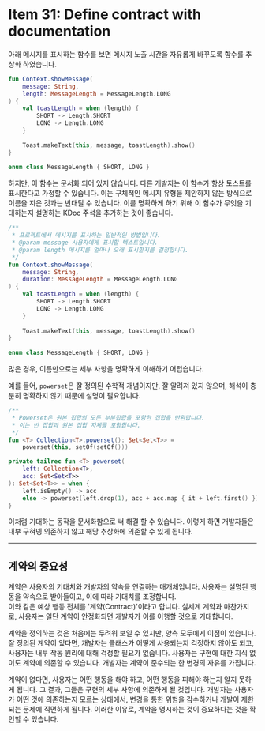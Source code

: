 # Item 31: Define contract with documentation

아래 메시지를 표시하는 함수를 보면 메시지 노출 시간을 자유롭게 바꾸도록 함수를 추상화 하였습니다.

```kotlin
fun Context.showMessage(
    message: String,
    length: MessageLength = MessageLength.LONG
) {
    val toastLength = when (length) {
        SHORT -> Length.SHORT
        LONG -> Length.LONG
    }
    
    Toast.makeText(this, message, toastLength).show()
}
        
enum class MessageLength { SHORT, LONG }
```

하지만, 이 함수는 문서화 되어 있지 않습니다. 다른 개발자는 이 함수가 항상 토스트를 표시한다고 가정할 수 있습니다.
이는 구체적인 메시지 유형을 제안하지 않는 방식으로 이름을 지은 것과는 반대될 수 있습니다.
이를 명확하게 하기 위해 이 함수가 무엇을 기대하는지 설명하는 KDoc 주석을 추가하는 것이 좋습니다.

```kotlin
/**
 * 프로젝트에서 메시지를 표시하는 일반적인 방법입니다.
 * @param message 사용자에게 표시할 텍스트입니다.
 * @param length 메시지를 얼마나 오래 표시할지를 결정합니다.
 */
fun Context.showMessage(
    message: String,
    duration: MessageLength = MessageLength.LONG
) {
    val toastLength = when (length) {
        SHORT -> Length.SHORT
        LONG -> Length.LONG
    }
    
    Toast.makeText(this, message, toastLength).show()
}
        
enum class MessageLength { SHORT, LONG }
```

많은 경우, 이름만으로는 세부 사항을 명확하게 이해하기 어렵습니다.

예를 들어, `powerset`은 잘 정의된 수학적 개념이지만, 잘 알려져 있지 않으며, 해석이 충분히 명확하지 않기 때문에 설명이 필요합니다.

```kotlin
/**
 * Powerset은 원본 집합의 모든 부분집합을 포함한 집합을 반환합니다.
 * 이는 빈 집합과 원본 집합 자체를 포함합니다.
 */
fun <T> Collection<T>.powerset(): Set<Set<T>> =
    powerset(this, setOf(setOf()))

private tailrec fun <T> powerset(
    left: Collection<T>,
    acc: Set<Set<T>>
): Set<Set<T>> = when {
    left.isEmpty() -> acc
    else -> powerset(left.drop(1), acc + acc.map { it + left.first() })
}
```

이처럼 기대하는 동작을 문서화함으로 써 해결 할 수 있습니다. 이렇게 하면 개발자들은 내부 구혀넹 의존하지 않고 해당 추상화에 의존할 수 있게 됩니다.

---

## 계약의 중요성

계약은 사용자의 기대치와 개발자의 약속을 연결하는 매개체입니다. 사용자는 설명된 행동을 약속으로 받아들이고, 이에 따라 기대치를 조정합니다.   
이와 같은 예상 행동 전체를 '계약(Contract)'이라고 합니다. 
실세계 계약과 마찬가지로, 사용자는 일단 계약이 안정화되면 개발자가 이를 이행할 것으로 기대합니다.

계약을 정의하는 것은 처음에는 두려워 보일 수 있지만, 양측 모두에게 이점이 있습니다. 
잘 정의된 계약이 있다면, 개발자는 클래스가 어떻게 사용되는지 걱정하지 않아도 되고, 사용자는 내부 작동 원리에 대해 걱정할 필요가 없습니다. 
사용자는 구현에 대한 지식 없이도 계약에 의존할 수 있습니다. 개발자는 계약이 준수되는 한 변경의 자유를 가집니다.

계약이 없다면, 사용자는 어떤 행동을 해야 하고, 어떤 행동을 피해야 하는지 알지 못하게 됩니다. 그 결과, 그들은 구현의 세부 사항에 의존하게 될 것입니다. 
개발자는 사용자가 어떤 것에 의존하는지 모르는 상태에서, 변경을 통한 위험을 감수하거나 개발이 제한되는 문제에 직면하게 됩니다. 
이러한 이유로, 계약을 명시하는 것이 중요하다는 것을 확인할 수 있습니다.